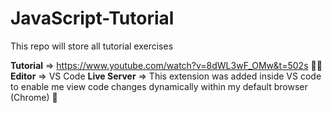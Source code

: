# JavaScript-Tutorial
This repo will store all tutorial exercises 

**Tutorial** => https://www.youtube.com/watch?v=8dWL3wF_OMw&t=502s 👨‍💻
**Editor** => VS Code 
**Live Server** => This extension was added inside VS code to enable me view code changes dynamically within my default browser (Chrome) 🎯
